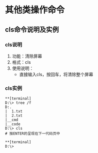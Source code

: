 # 其他类操作命令

## cls命令说明及实例

### cls说明
1. 功能：清除屏幕
2. 格式：cls
3. 使用说明：
	* 直接输入cls，按回车，将清除整个屏幕

### cls实例
```
**[terminal]
D:\> tree /f
D:.
|  1.txt
|  2.txt
|__cmd
|__code
D:\> cls
# 按ENTER的呈现在下一代码页中
```

```
**[terminal]
D:\>
```
